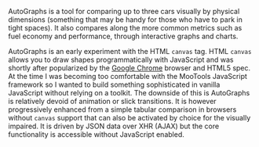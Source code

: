 AutoGraphs is a tool for comparing up to three cars visually by physical
dimensions (something that may be handy for those who have to park in
tight spaces). It also compares along the more common metrics such as
fuel economy and performance, through interactive graphs and charts.

AutoGraphs is an early experiment with the HTML `canvas` tag. HTML
`canvas` allows you to draw shapes programmatically with JavaScript and
was shortly after popularized by the [Google
Chrome](http://www.chromeexperiments.com/ "Chrome Experiments") browser
and HTML5 spec. At the time I was becoming too comfortable with the
MooTools JavaScript framework so I wanted to build something
sophisticated in vanilla JavaScript without relying on a toolkit. The
downside of this is AutoGraphs is relatively devoid of animation or
slick transitions. It is however progressively enhanced from a simple
tabular comparison in browsers without `canvas` support that can also be
activated by choice for the visually impaired. It is driven by JSON data
over XHR (AJAX) but the core functionality is accessible without
JavaScript enabled.
